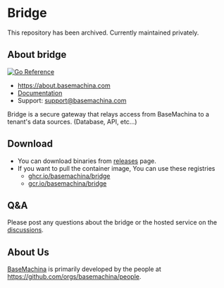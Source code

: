 # Bridge

This repository has been archived. Currently maintained privately.

## About bridge

[![Go Reference](https://pkg.go.dev/badge/github.com/basemachina/bridge.svg)](https://pkg.go.dev/github.com/basemachina/bridge)

- https://about.basemachina.com
- [Documentation](https://docs.basemachina.com/what_is_agent/)
- Support: support@basemachina.com

Bridge is a secure gateway that relays access from BaseMachina to a tenant's data sources. (Database, API, etc...)

## Download

- You can download binaries from [releases](https://github.com/basemachina/bridge/releases) page.
- If you want to pull the container image, You can use these registries
  - [ghcr.io/basemachina/bridge](https://ghcr.io/basemachina/bridge)
  - [gcr.io/basemachina/bridge](https://gcr.io/basemachina/bridge)

## Q&A

Please post any questions about the bridge or the hosted service on the [discussions](https://basemachina.com/canny).

## About Us

[BaseMachina](https://basemachina.com/) is primarily developed by the people at https://github.com/orgs/basemachina/people.
